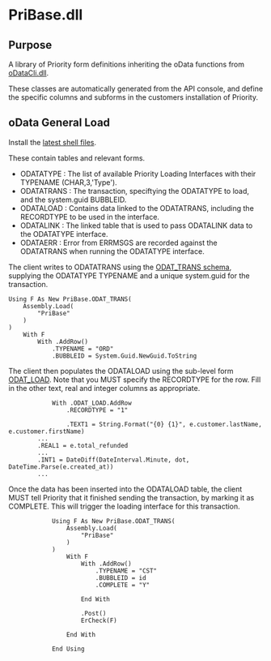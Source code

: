# PriBase.dll

## Purpose

A library of Priority form definitions inheriting the oData functions from [oDataCli.dll](https://github.com/MedatechUK/MedatechEDI/tree/master/PriorityForms).

These classes are automatically generated from the API console, and define the specific columns and subforms in the customers installation of Priority.

## oData General Load

Install the [latest shell files](https://github.com/MedatechUK/MedatechEDI/releases).

These contain tables and relevant forms.
- ODATATYPE		: The list of available Priority Loading Interfaces with their TYPENAME (CHAR,3,'Type').
- ODATATRANS	: The transaction, speciftying the ODATATYPE to load, and the system.guid BUBBLEID.
- ODATALOAD		: Contains data linked to the ODATATRANS, including the RECORDTYPE to be used in the interface.
- ODATALINK		: The linked table that is used to pass ODATALINK data to the ODATATYPE interface.
- ODATAERR		: Error from ERRMSGS are recorded against the ODATATRANS when running the ODATATYPE interface.

The client writes to ODATATRANS using the [ODAT_TRANS schema](https://github.com/MedatechUK/MedatechEDI/blob/master/PriorityForms/Schema/ODAT_TRANS.vb), supplying the ODATATYPE TYPENAME and a unique system.guid for the transaction.
```
Using F As New PriBase.ODAT_TRANS(
    Assembly.Load(
        "PriBase"
    )
)
    With F
        With .AddRow()
            .TYPENAME = "ORD"
            .BUBBLEID = System.Guid.NewGuid.ToString
```

The client then populates the ODATALOAD using the sub-level form [ODAT_LOAD](https://github.com/MedatechUK/MedatechEDI/blob/master/PriorityForms/Schema/ODAT_LOAD.vb). Note that you MUST specify the RECORDTYPE for the row. Fill in the other text, real and integer columns as appropriate.
```
            With .ODAT_LOAD.AddRow
                .RECORDTYPE = "1"
				
                .TEXT1 = String.Format("{0} {1}", e.customer.lastName, e.customer.firstName)                
		...
		.REAL1 = e.total_refunded
		...
		.INT1 = DateDiff(DateInterval.Minute, dot, DateTime.Parse(e.created_at))
		...
```

Once the data has been inserted into the ODATALOAD table, the client MUST tell Priority that it finished sending the transaction, by marking it as COMPLETE. This will trigger the loading interface for this transaction.
```
            Using F As New PriBase.ODAT_TRANS(
                Assembly.Load(
                    "PriBase"
                )
            )
                With F
                    With .AddRow()
                        .TYPENAME = "CST"
                        .BUBBLEID = id
                        .COMPLETE = "Y"

                    End With

                    .Post()
                    ErCheck(F)

                End With

            End Using
```